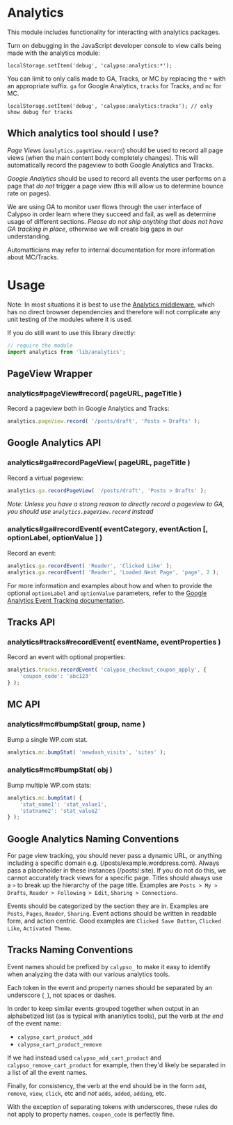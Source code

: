 Analytics
=========

This module includes functionality for interacting with analytics packages.

Turn on debugging in the JavaScript developer console to view calls being made with the analytics module:

`localStorage.setItem('debug', 'calypso:analytics:*');`

You can limit to only calls made to GA, Tracks, or MC by replacing the `*` with an appropriate suffix. `ga` for Google Analytics, `tracks` for Tracks, and `mc` for MC.

`localStorage.setItem('debug', 'calypso:analytics:tracks'); // only show debug for tracks`


## Which analytics tool should I use?

*Page Views* (`analytics.pageView.record`) should be used to record all page views (when the main content body completely changes). This will automatically record the pageview to both Google Analytics and Tracks.

*Google Analytics* should be used to record all events the user performs on a page that *do not* trigger a page view (this will allow us to determine bounce rate on pages).

We are using GA to monitor user flows through the user interface of Calypso in order learn where they succeed and fail, as well as determine usage of different sections. *Please do not ship anything that does not have GA tracking in place*, otherwise we will create big gaps in our understanding.

Automatticians may refer to internal documentation for more information about MC/Tracks.

# Usage

Note: In most situations it is best to use the [Analytics middleware](https://github.com/Automattic/wp-calypso/tree/master/client/state/analytics), which has no direct browser dependencies and therefore will not complicate any unit testing of the modules where it is used.

If you do still want to use this library directly:
```js
// require the module
import analytics from 'lib/analytics';

```

## PageView Wrapper

### analytics#pageView#record( pageURL, pageTitle )

Record a pageview both in Google Analytics and Tracks:

```js
analytics.pageView.record( '/posts/draft', 'Posts > Drafts' );
```


## Google Analytics API

### analytics#ga#recordPageView( pageURL, pageTitle )

Record a virtual pageview:

```js
analytics.ga.recordPageView( '/posts/draft', 'Posts > Drafts' );
```

*Note: Unless you have a strong reason to directly record a pageview to GA, you should use `analytics.pageView.record` instead*

### analytics#ga#recordEvent( eventCategory, eventAction [, optionLabel, optionValue ] )

Record an event:

```js
analytics.ga.recordEvent( 'Reader', 'Clicked Like' );
analytics.ga.recordEvent( 'Reader', 'Loaded Next Page', 'page', 2 );
```

For more information and examples about how and when to provide the optional `optionLabel` and `optionValue` parameters, refer to the [Google Analytics Event Tracking documentation](https://developers.google.com/analytics/devguides/collection/analyticsjs/events#overview).

## Tracks API

### analytics#tracks#recordEvent( eventName, eventProperties )

Record an event with optional properties:

```js
analytics.tracks.recordEvent( 'calypso_checkout_coupon_apply', {
	'coupon_code': 'abc123'
} );
```

## MC API

### analytics#mc#bumpStat( group, name )

Bump a single WP.com stat.

```js
analytics.mc.bumpStat( 'newdash_visits', 'sites' );
```

### analytics#mc#bumpStat( obj )

Bump multiple WP.com stats:

```js
analytics.mc.bumpStat( {
	'stat_name1': 'stat_value1',
	'statname2': 'stat_value2'
} );
```

## Google Analytics Naming Conventions

For page view tracking, you should never pass a dynamic URL, or anything including a specific domain e.g. (/posts/example.wordpress.com). Always pass a placeholder in these instances (/posts/:site). If you do not do this, we cannot accurately track views for a specific page. Titles should always use a ` > ` to break up the hierarchy of the page title. Examples are `Posts > My > Drafts`, `Reader > Following > Edit`, `Sharing > Connections`.

Events should be categorized by the section they are in. Examples are `Posts`, `Pages`, `Reader`, `Sharing`. Event actions should be written in readable form, and action centric. Good examples are `Clicked Save Button`, `Clicked Like`, `Activated Theme`.

## Tracks Naming Conventions

Event names should be prefixed by `calypso_` to make it easy to identify when analyzing the data with our various analytics tools.

Each token in the event and property names should be separated by an underscore (`_`), not spaces or dashes.

In order to keep similar events grouped together when output in an alphabetized list (as is typical with ananlytics tools), put the verb at _the end_ of the event name:

* `calypso_cart_product_add`
* `calypso_cart_product_remove`

If we had instead used `calypso_add_cart_product` and `calypso_remove_cart_product` for example, then they'd likely be separated in a list of all the event names.

Finally, for consistency, the verb at the end should be in the form `add`, `remove`, `view`, `click`, etc and _not_ `adds`, `added`, `adding`, etc.

With the exception of separating tokens with underscores, these rules do not apply to property names. `coupon_code` is perfectly fine.
